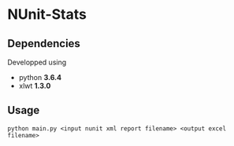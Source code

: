 # NUnit-Stats

## Dependencies
Developped using
 - python **3.6.4**
 - xlwt **1.3.0**

## Usage
```
python main.py <input nunit xml report filename> <output excel filename>
```